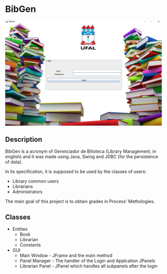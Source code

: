 # BibGen

![BibGen](bibgen.png)</br>

## Description
   BibGen is a acronym of Gerenciador de Bilioteca (Library Management, in english) 
   and it was made using Java, Swing and JDBC (for the persistence of data).
   
   In its specification, it is supposed to be used by the classes of users:
   * Library common users
   * Librarians
   * Administrators

   The main goal of this project is to obtain grades in Process' Methologies.
    
## Classes
* Entities
    * Book
    * Librarian
    * Constants
* GUI 
    * Main Window - JFrame and the main method
    * Panel Manager - The handler of the Login and Applcation JPanels
    * Librarian Panel - JPanel which handles all subpanels after the login
